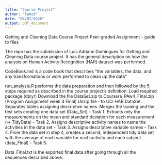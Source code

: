 ```yaml
---
title: "Course Project"
author: "lamcd"
date: "08/07/2020"
output: pdf_document
---
```


Getting and Cleaning Data Course Project
Peer-graded Assignment - guide to files

The repo has the submission of Luís Adriano Domingues for Getting and Cleaning Data course project. 
It has the general description on how the analysis on Human Activity Recognition (HAR) dataset was performed.

CodeBook.md is a code book that describes "the variables, the data, and any transformations or work performed to clean up the data"

run_analysis.R performs the data preparation and then followed by the 5 steps required as described in the course project’s definition:
	Load required package (dplyr)
	Download the file DataSet.zip to Coursera_PAw4_Final.zip (Program Assignment week 4 Final)
	Unzip file - to UCI HAR DataSet.
	Separates tables assigning descriptive names.
        Merges the training and the test sets creating one data set (Data_Set) - Task 1.
        Extracts only the measurements on the mean and standard deviation for each measurement (-> TidyData) - Task 2.
        Assigns descriptive activity names to name the activities in the data set - Task 3.
	Assigns descriptive variable names - Task 4.
        From the data set in step 4, creates a second, independent tidy data set with the average of each variable for each activity and each subject (data_Final) - Task 5.

Data_Final.txt is the exported final data after going through all the sequences described above.


